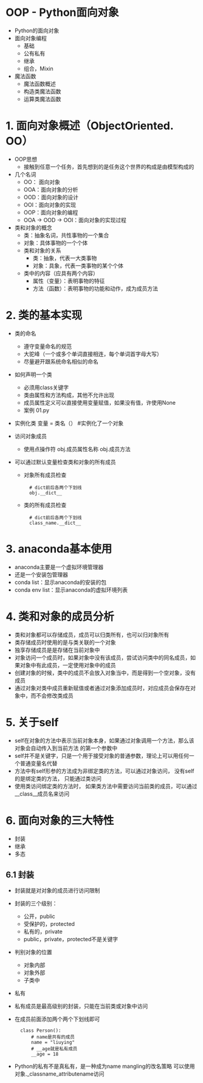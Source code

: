 # OOP - Python面向对象
- Python的面向对象
- 面向对象编程
    - 基础
    - 公有私有
    - 继承
    - 组合，Mixin
- 魔法函数
    - 魔法函数概述
    - 构造类魔法函数
    - 运算类魔法函数

# 1. 面向对象概述（ObjectOriented. OO）
- OOP思想
    - 接触到任意一个任务，首先想到的是任务这个世界的构成是由模型构成的
- 几个名词
    - OO： 面向对象
    - OOA：面向对象的分析
    - OOD：面向对象的设计
    - OOI：面向对象的实现
    - OOP：面向对象的编程
    - OOA -> OOD -> OOI：面向对象的实现过程
- 类和对象的概念
    - 类：抽象名词，共性事物的一个集合
    - 对象：具体事物的一个个体
    - 类和对象的关系
        - 类：抽象，代表一大类事物
        - 对象：具象，代表一类事物的某个个体
    - 类中的内容（应具有两个内容）
        - 属性（变量）：表明事物的特征
        - 方法（函数）：表明事物的功能和动作，成为成员方法
# 2. 类的基本实现
- 类的命名
    - 遵守变量命名的规范
    - 大驼峰（一个或多个单词直接相连，每个单词首字母大写）
    - 尽量避开跟系统命名相似的命名
- 如何声明一个类
    - 必须用class关键字
    - 类由属性和方法构成，其他不允许出现
    - 成员属性定义可以直接使用变量赋值，如果没有值，许使用None
    - 案例 01.py
- 实例化类
    变量 = 类名（） #实例化了一个对象
- 访问对象成员
    - 使用点操作符
        obj.成员属性名称
        obj.成员方法

- 可以通过默认变量检查类和对象的所有成员

    - 对象所有成员检查

            # dict前后各两个下划线
            obj.__dict__

    - 类的所有成员检查

            # dict前后各两个下划线
            class_name.__dict__


# 3. anaconda基本使用
- anaconda主要是一个虚拟环境管理器
- 还是一个安装包管理器
- conda list：显示anaconda的安装的包
- conda env list：显示anaconda的虚拟环境列表

# 4. 类和对象的成员分析
- 类和对象都可以存储成员，成员可以归类所有，也可以归对象所有
- 类存储成员时使用的是与类关联的一个对象
- 独享存储成员是是存储在当前对象中
- 对象访问一个成员时，如果对象中没有该成员，尝试访问类中的同名成员，如果对象中有此成员，一定使用对象中的成员
- 创建对象的时候，类中的成员不会放入对象当中，而是得到一个空对象，没有成员
- 通过对象对类中成员重新赋值或者通过对象添加成员时，对应成员会保存在对象中，而不会修改类成员

# 5. 关于self
- self在对象的方法中表示当前对象本身，如果通过对象调用一个方法，那么该对象会自动传入到当前方法 的第一个参数中
- self并不是关键字，只是一个用于接受对象的普通参数，理论上可以用任何一个普通变量名代替
- 方法中有self形参的方法成为非绑定类的方法，可以通过对象访问， 没有self的是绑定类的方法， 只能通过类访问
- 使用类访问绑定类的方法时， 如果类方法中需要访问当前类的成员，可以通过 __class__成员名来访问

# 6. 面向对象的三大特性
- 封装
- 继承
- 多态
## 6.1 封装
- 封装就是对对象的成员进行访问限制
- 封装的三个级别：
    - 公开，public
    - 受保护的，protected
    - 私有的，private
    - public，private，protected不是关键字
- 判别对象的位置
    - 对象内部
    - 对象外部
    - 子类中

- 私有
- 私有成员是最高级别的封装，只能在当前类或对象中访问

- 在成员前面添加两个两个下划线即可

        class Person():
            # name是共有的成员
            name = "liuying"
            # __age就是私有成员
            __age = 18

- Python的私有不是真私有，是一种成为name mangling的改名策略 可以使用对象._classname_attributename访问